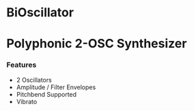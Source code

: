BiOscillator
===========

# Polyphonic 2-OSC Synthesizer

### Features

* 2 Oscillators
* Amplitude / Filter Envelopes
* Pitchbend Supported
* Vibrato
